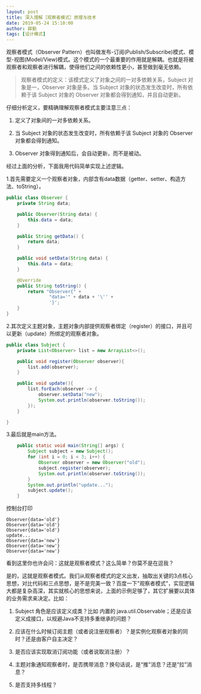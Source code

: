 ```yaml
---
layout: post
title: 深入理解［观察者模式］原理与技术
date: 2019-05-24 15:10:00
author: 薛勤
tags: [设计模式]
---
```

观察者模式（Observer Pattern）也叫做发布-订阅(Publish/Subscribe)模式、模型-视图(Model/View)模式。这个模式的一个最重要的作用就是解耦。也就是将被观察者和观察者进行解耦，使得他们之间的依赖性更小，甚至做到毫无依赖。

> 观察者模式的定义：该模式定义了对象之间的一对多依赖关系，Subject 对象是一，Observer 对象是多。当 Subject 对象的状态发生改变时，所有依赖于该 Subject 对象的 Observer 对象都会得到通知，并且自动更新。
>

仔细分析定义，要精确理解观察者模式主要注意三点：

1. 定义了对象间的一对多依赖关系。

2. 当 Subject 对象的状态发生改变时，所有依赖于该 Subject 对象的 Observer 对象都会得到通知。

3. Observer 对象得到通知后，会自动更新，而不是被动。

经过上面的分析，下面我用代码简单实现上述逻辑。

1.首先需要定义一个观察者对象，内部含有data数据（getter、setter、构造方法、toString）。

```java
public class Observer {
    private String data;

    public Observer(String data) {
        this.data = data;
    }

    public String getData() {
        return data;
    }

    public void setData(String data) {
        this.data = data;
    }

    @Override
    public String toString() {
        return "Observer{" +
                "data='" + data + '\'' +
                '}';
    }
}
```

2.其次定义主题对象，主题对象内部提供观察者绑定（register）的接口，并且可以更新（update）所绑定的观察者对象。

```java
public class Subject {
    private List<Observer> list = new ArrayList<>();

    public void register(Observer observer){
        list.add(observer);
    }

    public void update(){
        list.forEach(observer -> {
            observer.setData("new");
            System.out.println(observer.toString());
        });
    }

}
```

3.最后就是main方法。

```java
    public static void main(String[] args) {
        Subject subject = new Subject();
        for (int i = 0; i < 3; i++) {
            Observer observer = new Observer("old");
            subject.register(observer);
            System.out.println(observer.toString());
        }
        System.out.println("update...");
        subject.update();
    }
```

控制台打印

```
Observer{data='old'}
Observer{data='old'}
Observer{data='old'}
update...
Observer{data='new'}
Observer{data='new'}
Observer{data='new'}
```

看到这里你也许会问：这就是观察者模式？这么简单？你莫不是在逗我？

是的，这就是观察者模式。我们从观察者模式的定义出发，抽取出关键的3点核心思想，对比代码和三点思想，是不是完美一致？百度一下"观察者模式"，实现逻辑大都是复杂高深，其实就核心的思想来说，上面的示例足够了，其它扩展要以具体的业务需求来决定。比如：

1. Subject 角色是应该定义成类？比如 内置的 java.util.Observable；还是应该定义成接口，以规避Java不支持多重继承的问题？

2. 应该在什么时候订阅主题（或者说注册观察者）？是实例化观察者对象的同时？还是由客户自主决定？

3. 是否应该实现取消订阅功能（或者说取消注册）？

4. 主题对象通知观察者时，是否携带消息？换句话说，是“推”消息？还是“拉”消息？

5. 是否支持多线程？

